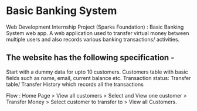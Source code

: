 # Basic Banking System
Web Development Internship Project (Sparks Foundation) : Basic Banking System web app. 
A web application used to transfer virtual money between multiple users and also records various banking transactions/ activities.

## The website has the following specification -
  Start with a dummy data for upto 10 customers.
  Customers table with basic fields such as name, email, current balance etc.
 Transaction status:
 Transfer table/ Transfer History which records all the transactions

Flow : Home Page > View all customers > Select and View one customer > Transfer Money > Select customer to transfer to > View all Customers.

